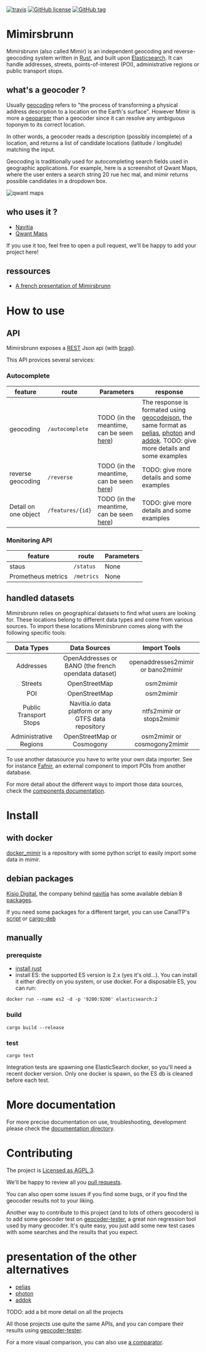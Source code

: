 [![travis](https://travis-ci.org/CanalTP/mimirsbrunn.svg?branch=master)](https://travis-ci.org/CanalTP/mimirsbrunn)
[![GitHub license](https://img.shields.io/github/license/CanalTP/mimirsbrunn.svg)](https://github.com/CanalTP/mimirsbrunn/blob/master/LICENSE)
[![GitHub tag](https://img.shields.io/github/tag/CanalTP/mimirsbrunn.svg)](https://github.com/CanalTP/mimirsbrunn/tag)

# Mimirsbrunn

Mimirsbrunn (also called Mimir) is an independent geocoding and reverse-geocoding system written in [Rust](https://www.rust-lang.org/en-US/), and built upon [Elasticsearch](https://www.elastic.co).
It can handle addresses, streets, points-of-interest (POI), administrative regions or public transport stops.

## what's a geocoder ?

Usually [geocoding](https://en.wikipedia.org/wiki/Geocoding) refers to "the process of transforming a physical address description to a location on the Earth's surface". 
However Mimir is more a [geoparser](https://en.wikipedia.org/wiki/Toponym_resolution#Geoparsing) than a geocoder since it can resolve any ambiguous toponym to its correct location.

In other words, a geocoder reads a description (possibly incomplete) of a location, and returns a list of candidate locations (latitude / longitude) matching the input. 

Geocoding is traditionally used for autocompleting search fields used in geographic applications. For example, here is a screenshot of Qwant Maps, where the user enters a search string 20 rue hec mal, and mimir returns possible candidates in a dropdown box.

![qwant maps](https://user-images.githubusercontent.com/3987698/56976025-53ed1180-6b72-11e9-9c81-9718e92061ce.png)

## who uses it ?

* [Navitia](https://github.com/CanalTP/navitia)
* [Qwant Maps](https://www.qwant.com/maps)

If you use it too, feel free to open a pull request, we'll be happy to add your project here!

## ressources

* [A french presentation of Mimirsbrunn](https://github.com/TeXitoi/pinot2017bano/blob/master/pinot2017bano.pdf)

# How to use

## API

Mimirsbrunn exposes a [REST](https://en.wikipedia.org/wiki/Representational_state_transfer) Json api (with [bragi](https://github.com/CanalTP/mimirsbrunn/tree/master/libs/bragi)).

This API provices several services:

### Autocomplete

| feature              | route            | Parameters                                                                                                                                   | response                                                                                                                                                                                                                                                                                      |
| -------------------- | ---------------- | -------------------------------------------------------------------------------------------------------------------------------------------- | --------------------------------------------------------------------------------------------------------------------------------------------------------------------------------------------------------------------------------------------------------------------------------------------- |
| geocoding            | `/autocomplete`  | TODO (in the meantime, can be seen [here](https://github.com/CanalTP/mimirsbrunn/blob/master/libs/bragi/src/routes/autocomplete.rs#L58-L80)) | The response is formated using [geocodejson](https://github.com/geocoders/geocodejson-spec), the same format as [pelias](https://github.com/pelias/pelias), [photon](https://github.com/komoot/photon) and [addok](https://github.com/addok/addok). TODO: give more details and some examples |
| reverse geocoding    | `/reverse`       | TODO (in the meantime, can be seen [here](https://github.com/CanalTP/mimirsbrunn/blob/master/libs/bragi/src/routes/reverse.rs#L9-L14))       | TODO: give more details and some examples                                                                                                                                                                                                                                                     |
| Detail on one object | `/features/{id}` | TODO (in the meantime, can be seen [here](https://github.com/CanalTP/mimirsbrunn/blob/master/libs/bragi/src/routes/features.rs#L8))          | TODO: give more details and some examples                                                                                                                                                                                                                                                     |

### Monitoring API

| feature            | route      | Parameters |
| ------------------ | ---------- | ---------- |
| staus              | `/status`  | None       |
| Prometheus metrics | `/metrics` | None       |


## handled datasets

Mimirsbrunn relies on geographical datasets to find what users are looking for.
These locations belong to different data types and come from various sources.
To import these locations Mimirsbrunn comes along with the following specific tools:

|       Data Types       |                     Data Sources                      |            Import Tools           |
| :--------------------: | :---------------------------------------------------: | :-------------------------------: |
|       Addresses        | OpenAddresses  or BANO (the french opendata dataset)  | openaddresses2mimir or bano2mimir |
|        Streets         |                     OpenStreetMap                     |             osm2mimir             |
|          POI           |                     OpenStreetMap                     |             osm2mimir             |
| Public Transport Stops | Navitia.io data platform  or any GTFS data repository |     ntfs2mimir or stops2mimir     |
| Administrative Regions |              OpenStreetMap or Cosmogony               |   osm2mimir or cosmogony2mimir    |

To use another datasource you have to write your own data importer.
See for instance [Fafnir](https://github.com/QwantResearch/fafnir), an external component to import POIs from another database.

For more detail about the different ways to import those data sources, check the [components documentation](https://github.com/CanalTP/mimirsbrunn/blob/master/documentation/components.md).

# Install

## with docker

[docker_mimir](https://github.com/QwantResearch/docker_mimir) is a repository with some python script to easily import some data in mimir.

## debian packages

[Kisio Digital](http://www.kisiodigital.com/), the company behind [navitia](https://www.navitia.io/) has some available debian 8 [packages](https://ci.navitia.io/view/mimir/job/mimirsbrunn_release_package/lastSuccessfulBuild/artifact/mimirsbrunn_1.8.0_amd64.deb).

If you need some packages for a different target, you can use CanalTP's [script](https://github.com/CanalTP/mimirsbrunn/blob/master/build_packages.sh) or [cargo-deb](https://github.com/mmstick/cargo-deb)

## manually

### prerequiste
* [install rust](https://rustup.rs/)
* install ES: the supported ES version is 2.x (yes it's old...).
You can install it either directly on you system, or use docker.
For a disposable ES, you can run:

`docker run --name es2 -d -p '9200:9200' elasticsearch:2`

### build

`cargo build --release`

### test

`cargo test`

Integration tests are spawning one ElasticSearch docker, so you'll need a recent docker version. Only one docker is spawn, so the ES db is cleaned before each test.

# More documentation

For more precise documentation on use, troubleshooting, development please check the [documentation directory](documentation/readme.md).

# Contributing

The project is [Licensed as AGPL 3](https://github.com/CanalTP/mimirsbrunn/blob/master/LICENSE).

We'll be happy to review all you [pull requests](https://help.github.com/en/articles/about-pull-requests).

You can also open some issues if you find some bugs, or if you find the geocoder results not to your liking.

Another way to contribute to this project (and to lots of others geocoders) is to add some geocoder test on [geocoder-tester](https://github.com/geocoders/geocoder-tester), a great non regression tool used by many geocoder. It's quite easy, you just add some new test cases with some searches and the results that you expect.

# presentation of the other alternatives
* [pelias](https://github.com/pelias/pelias)
* [photon](https://github.com/komoot/photon)
* [addok](https://github.com/addok/addok)

TODO: add a bit more detail on all the projects

All those projects use quite the same APIs, and you can compare their results using [geocoder-tester](https://github.com/geocoders/geocoder-tester).

For a more visual comparison, you can also use [a comparator](https://github.com/CanalTP/autocomplete-comparator).
